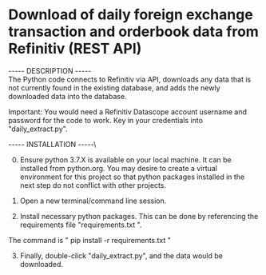 # Download of daily foreign exchange transaction and orderbook data from Refinitiv (REST API)

\-----   DESCRIPTION     -----\
The Python code connects to Refinitiv via API, downloads any data that is not currently found in the existing database, and adds the newly downloaded data into the database.

Important: You would need a Refinitiv Datascope account username and password for the code to work. Key in your credentials into "daily_extract.py".

\-----   INSTALLATION    -----\

0. Ensure python 3.7.X is available on your local machine. It can
be installed from python.org. You may desire to create a virtual
environment for this project so that python packages installed in
the next step do not conflict with other projects.

1. Open a new terminal/command line session.

2. Install necessary python packages. This can be done by referencing
the requirements file "requirements.txt ".

The command is
" pip install -r requirements.txt "

3. Finally, double-click "daily_extract.py", and the data would be downloaded.
